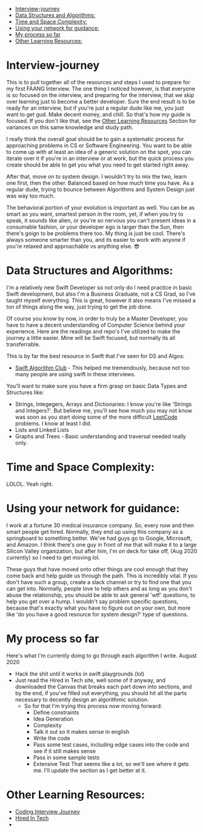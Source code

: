 - [Interview-journey](#interview-journey)
- [Data Structures and Algorithms:](#data-structures-and-algorithms)
- [Time and Space Complexity:](#time-and-space-complexity)
- [Using your network for guidance:](#using-your-network-for-guidance)
- [My process so far](#my-process-so-far)
- [Other Learning Resources:](#other-learning-resources)

# Interview-journey
This is to pull together all of the resources and steps I used to prepare for my first FAANG Interview. The one thing I noticed however, is that everyone is so focused on the interview, and preparing for the interview, that we skip over learning just to become a better developer. Sure the end result is to be ready for an interview, but if you're just a regular dude like me, you just want to get gud. Make decent money, and chill. So that's how my guide is focused. If you don't like that, see the [Other Learning Resources](#other-learning-resources) Section for variances on this same knowledge and study path.

I really think the overall goal should be to gain a systematic process for approaching problems in CS or Software Engineering. You want to be able to come up with at least an idea of a generic solution on the spot, you can iterate over it if you're in an interview or at work, but the quick process you create should be able to get you what you need to get started right away. 

After that, move on to system design. I wouldn't try to mix the two, learn one first, then the other. Balanced based on how much time you have. As a regular dude, trying to bounce between Algorithms and System Design just was way too much. 

The behavioral portion of your evolution is important as well. You can be as smart as you want, smartest person in the room, yet, if when you try to speak, it sounds like alien, or you're so nervous you can't present ideas in a consumable fashion, or your developer ego is larger than the Sun, then there's goign to be problems there too. My thing is just be cool. There's always someone smarter than you, and its easier to work with anyone if you're relaxed and approachable vs anything else. 😎


# Data Structures and Algorithms: 
I'm a relatively new Swift Developer so not only do I need practice in basic Swift development, but also I'm a Business Graduate, not a CS Grad, so I've taught myself everything. This is great, however it also means I've missed a ton of things along the way, just trying to get the job done. 

Of course you know by now, in order to truly be a Master Developer, you have to have a decent understanding of Computer Science behind your experience. Here are the readings and repo's I've utilized to make the journey a little easier. Mine will be Swift focused, but normally its all transferrable.

This is by far the best resource in Swift that I've seen for DS and Algos: 
- [Swift Algorithm Club](https://github.com/raywenderlich/swift-algorithm-club) - This helped me tremendously, because not too many people are using swift in these interviews.

You'll want to make sure you have a firm grasp on basic Data Types and Structures like:
- Strings, Integegers, Arrays and Dictionaries: I know you're like 'Strings and Integers?'. But believe me, you'll see how much you may not know was soon as you start doing some of the more difficult [LeetCode](leetcode.com) problems. I know at least I did. 
- Lists and Linked Lists
- Graphs and Trees - Basic understanding and traversal needed really only. 

# Time and Space Complexity: 
LOLOL. Yeah right. 

# Using your network for guidance:
I work at a fortune 30 medical insurance company. So, every now and then smart people get hired. Normally, they end up using this company as a springboard to something better. We've had guys go to Google, Microsoft, and Amazon. I think there's one guy in front of me that will make it to a large Silicon Valley organization, but after him, I'm on deck for take off, (Aug 2020 currently) so I need to get moving lol.

These guys that have moved onto other things are cool enough that they come back and help guide us through the path. This is incredibly vital. If you don't have such a group, create a slack channel or try to find one that you can get into. Normally, people love to help others and as long as you don't abuse the relationship, you should be able to ask general 'wtf' questions, to help you get over a hump. I wouldn't say problem specific questions, because that's exactly what you have to figure out on your own, but more like 'do you have a good resource for system design?' type of questions. 

# My process so far
Here's what I'm currently doing to go through each algorithm I write. 
August 2020
* Hack the shit until it works in swift playgrounds (lol) 
* Just read the Hired in Tech site, well some of it anyway, and downloaded the Canvas that breaks each part down into sections, and by the end, if you've filled out everything, you should hit all the parts necessary to decently design an algorithmic solution. 
  * So for that I'm trying this process now moving forward: 
    * Define constraints
    * Idea Generation
    * Complexity
    * Talk it out so it makes sense in english
    * Write the code
    * Pass some test cases, including edge cases into the code and see if it still makes sense
    * Pass in some sample tests
    * Extensive Test
That seems like a lot, so we'll see where it gets me. I'll update the section as I get better at it. 

# Other Learning Resources:
- [Coding Interview Journey](https://github.com/jwasham/coding-interview-university)
- [Hired In Tech](https://www.hiredintech.com/classrooms/algorithm-design/lesson/31)
- 